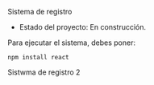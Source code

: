 <h>Sistema de registro</h>

- Estado del proyecto: En construcción.

Para ejecutar el sistema, debes poner:

```npm install react```

Sistwma de registro 2
